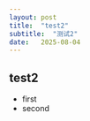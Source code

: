 ```yaml
---
layout: post
title:  "test2"
subtitle:  "测试2"
date:   2025-08-04
---
```


## test2

* first
* second
